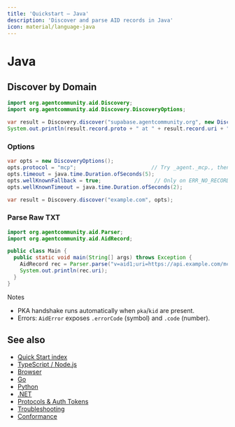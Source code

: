 ```yaml
---
title: 'Quickstart — Java'
description: 'Discover and parse AID records in Java'
icon: material/language-java
---
```


# Java

## Discover by Domain

```java
import org.agentcommunity.aid.Discovery;
import org.agentcommunity.aid.Discovery.DiscoveryOptions;

var result = Discovery.discover("supabase.agentcommunity.org", new DiscoveryOptions());
System.out.println(result.record.proto + " at " + result.record.uri + " ttl=" + result.ttl + " qname=" + result.queryName);
```

### Options

```java
var opts = new DiscoveryOptions();
opts.protocol = "mcp";                        // Try _agent._mcp., then _agent.mcp., then base
opts.timeout = java.time.Duration.ofSeconds(5);
opts.wellKnownFallback = true;                 // Only on ERR_NO_RECORD / ERR_DNS_LOOKUP_FAILED
opts.wellKnownTimeout = java.time.Duration.ofSeconds(2);

var result = Discovery.discover("example.com", opts);
```

### Parse Raw TXT

```java
import org.agentcommunity.aid.Parser;
import org.agentcommunity.aid.AidRecord;

public class Main {
  public static void main(String[] args) throws Exception {
    AidRecord rec = Parser.parse("v=aid1;uri=https://api.example.com/mcp;proto=mcp;desc=Example");
    System.out.println(rec.uri);
  }
}
```

Notes

- PKA handshake runs automatically when `pka`/`kid` are present.
- Errors: `AidError` exposes `.errorCode` (symbol) and `.code` (number).

## See also

- [Quick Start index](./index.md)
- [TypeScript / Node.js](./quickstart_ts.md)
- [Browser](./quickstart_browser.md)
- [Go](./quickstart_go.md)
- [Python](./quickstart_python.md)
- [.NET](./quickstart_dotnet.md)
- [Protocols & Auth Tokens](../Reference/protocols.md)
- [Troubleshooting](../Reference/troubleshooting.md)
- [Conformance](../Reference/conformance.md)

